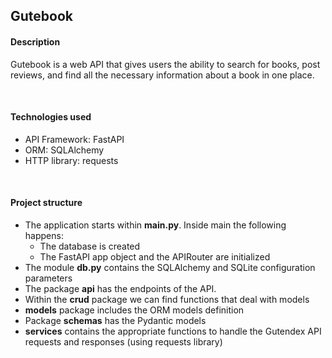 ## Gutebook


#### Description
Gutebook is a web API that gives users the ability to search for books, post reviews, and find all the
necessary information about a book in one place.

<br>

#### Technologies used
- API Framework: FastAPI
- ORM: SQLAlchemy
- HTTP library: requests

<br>

#### Project structure
- The application starts within **main.py**. Inside main the following happens:
  - The database is created
  - The FastAPI app object and the APIRouter are initialized
- The module **db.py** contains the SQLAlchemy and SQLite configuration parameters
- The package **api** has the endpoints of the API.
- Within the **crud** package we can find functions that deal with models
- **models** package includes the ORM models definition
- Package **schemas** has the Pydantic models
- **services** contains the appropriate functions to handle the Gutendex API requests and responses (using requests library)
